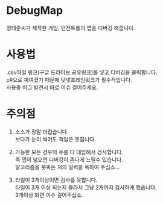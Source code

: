 # DebugMap
정태준씨가 제작한 게임, 던전트롤의 맵을 디버깅 해줍니다.

# 사용법
.csv파일 링크(구글 드라이브 공유링크)를 넣고 디버깅을 클릭합니다.  
c#으로 짜여졌기 때문에 닷넷프레임워크가 필수적입니다.  
사용중 버그 발견시 바로 이슈 걸어주세요.  

# 주의점
1. 소스가 정말 더럽습니다.  
보다가 눈이 썩어도 책임은 못집니다.  

2. 가능한 모든 경우의 수를 다 대입해서 검사합니다.  
즉 맵이 넓으면 디버깅이 존나게 느릴수 있습니다.  
알고리즘을 못짜는 저의 실력을 욕하여 주십쇼...  

3. 타일이 3개이상이면 검사를 못합니다.  
타일이 3개 이상 되는지 몰라서 그냥 2개까지 검사하게 했습니다.  
3개이상 되면 이슈 걸어주십쇼.  

